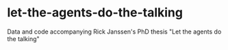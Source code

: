 # let-the-agents-do-the-talking
Data and code accompanying Rick Janssen's PhD thesis "Let the agents do the talking"
